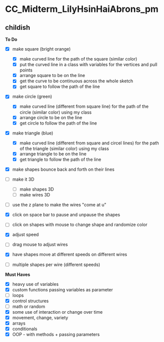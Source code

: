 # CC_Midterm_LilyHsinHaiAbrons_pm
## childish


**To Do**
- [x] make square (bright orange)
	- [x] make curved line for the path of the square (similar color)
	- [x] put the curved line in a class with variables for the vertices and pull points
	- [x] arrange square to be on the line
	- [x] get the curve to be continuous across the whole sketch
	- [x] get square to follow the path of the line
- [x] make circle (green)
	- [x] make curved line (different from square line) for the path of the circle (similar color) using my class
	- [x] arrange circle to be on the line
	- [x] get circle to follow the path of the line
- [x] make triangle (blue)
	- [x] make curved line (different from square and circel lines) for the path of the triangle (similar color) using my class
	- [x] arrange triangle to be on the line
	- [x] get triangle to follow the path of the line

- [x] make shapes bounce back and forth on their lines
- [ ] make it 3D
	- [ ] make shapes 3D
	- [ ] make wires 3D
- [ ] use the z plane to make the wires "come at u"
- [x] click on space bar to pause and unpause the shapes
- [ ] click on shapes with mouse to change shape and randomize color
- [x] adjust speed
- [ ] drag mouse to adjust wires
- [x] have shapes move at different speeds on different wires
- [ ] multiple shapes per wire (different speeds)


**Must Haves**
- [x] heavy use of variables
- [x] custom functions passing variables as parameter 
- [ ] loops 
- [x] control structures 
- [ ] math or random 
- [x] some use of interaction or change over time 
- [x] movement, change, variety 
- [x] arrays
- [x] conditionals 
- [x] OOP - with methods + passing parameters